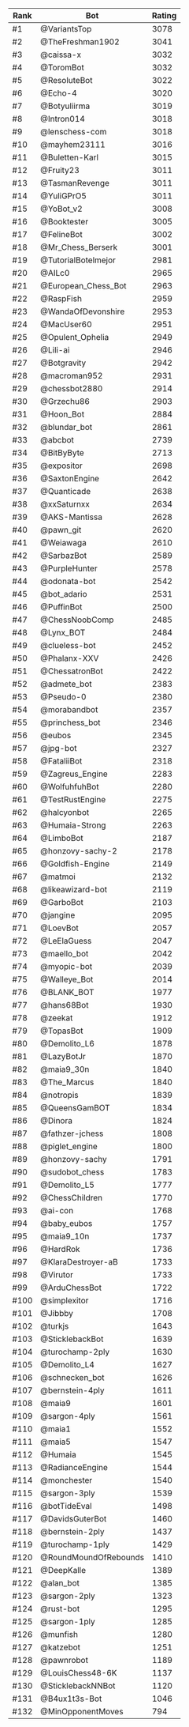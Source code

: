 Rank|Bot|Rating
---|---|---
#1|@VariantsTop|3078
#2|@TheFreshman1902|3041
#3|@caissa-x|3032
#4|@ToromBot|3032
#5|@ResoluteBot|3022
#6|@Echo-4|3020
#7|@Botyuliirma|3019
#8|@Intron014|3018
#9|@lenschess-com|3018
#10|@mayhem23111|3016
#11|@Buletten-Karl|3015
#12|@Fruity23|3011
#13|@TasmanRevenge|3011
#14|@YuliGPrO5|3011
#15|@YoBot_v2|3008
#16|@Booktester|3005
#17|@FelineBot|3002
#18|@Mr_Chess_Berserk|3001
#19|@TutorialBotelmejor|2981
#20|@AILc0|2965
#21|@European_Chess_Bot|2963
#22|@RaspFish|2959
#23|@WandaOfDevonshire|2953
#24|@MacUser60|2951
#25|@Opulent_Ophelia|2949
#26|@Lili-ai|2946
#27|@Botgravity|2942
#28|@macroman952|2931
#29|@chessbot2880|2914
#30|@Grzechu86|2903
#31|@Hoon_Bot|2884
#32|@blundar_bot|2861
#33|@abcbot|2739
#34|@BitByByte|2713
#35|@expositor|2698
#36|@SaxtonEngine|2642
#37|@Quanticade|2638
#38|@xxSaturnxx|2634
#39|@AKS-Mantissa|2628
#40|@pawn_git|2620
#41|@Weiawaga|2610
#42|@SarbazBot|2589
#43|@PurpleHunter|2578
#44|@odonata-bot|2542
#45|@bot_adario|2531
#46|@PuffinBot|2500
#47|@ChessNoobComp|2485
#48|@Lynx_BOT|2484
#49|@clueless-bot|2452
#50|@Phalanx-XXV|2426
#51|@ChessatronBot|2422
#52|@admete_bot|2383
#53|@Pseudo-0|2380
#54|@morabandbot|2357
#55|@princhess_bot|2346
#56|@eubos|2345
#57|@jpg-bot|2327
#58|@FataliiBot|2318
#59|@Zagreus_Engine|2283
#60|@WolfuhfuhBot|2280
#61|@TestRustEngine|2275
#62|@halcyonbot|2265
#63|@Humaia-Strong|2263
#64|@LimboBot|2187
#65|@honzovy-sachy-2|2178
#66|@Goldfish-Engine|2149
#67|@matmoi|2132
#68|@likeawizard-bot|2119
#69|@GarboBot|2103
#70|@jangine|2095
#71|@LoevBot|2057
#72|@LeElaGuess|2047
#73|@maello_bot|2042
#74|@myopic-bot|2039
#75|@Walleye_Bot|2014
#76|@BLANK_BOT|1977
#77|@hans68Bot|1930
#78|@zeekat|1912
#79|@TopasBot|1909
#80|@Demolito_L6|1878
#81|@LazyBotJr|1870
#82|@maia9_30n|1840
#83|@The_Marcus|1840
#84|@notropis|1839
#85|@QueensGamBOT|1834
#86|@Dinora|1824
#87|@fathzer-jchess|1808
#88|@piglet_engine|1800
#89|@honzovy-sachy|1791
#90|@sudobot_chess|1783
#91|@Demolito_L5|1777
#92|@ChessChildren|1770
#93|@ai-con|1768
#94|@baby_eubos|1757
#95|@maia9_10n|1737
#96|@HardRok|1736
#97|@KlaraDestroyer-aB|1733
#98|@Virutor|1733
#99|@ArduChessBot|1722
#100|@simplexitor|1716
#101|@Jibbby|1708
#102|@turkjs|1643
#103|@SticklebackBot|1639
#104|@turochamp-2ply|1630
#105|@Demolito_L4|1627
#106|@schnecken_bot|1626
#107|@bernstein-4ply|1611
#108|@maia9|1601
#109|@sargon-4ply|1561
#110|@maia1|1552
#111|@maia5|1547
#112|@Humaia|1545
#113|@RadianceEngine|1544
#114|@monchester|1540
#115|@sargon-3ply|1539
#116|@botTideEval|1498
#117|@DavidsGuterBot|1460
#118|@bernstein-2ply|1437
#119|@turochamp-1ply|1429
#120|@RoundMoundOfRebounds|1410
#121|@DeepKalle|1389
#122|@alan_bot|1385
#123|@sargon-2ply|1323
#124|@rust-bot|1295
#125|@sargon-1ply|1285
#126|@munfish|1280
#127|@katzebot|1251
#128|@pawnrobot|1189
#129|@LouisChess48-6K|1137
#130|@SticklebackNNBot|1120
#131|@B4ux1t3s-Bot|1046
#132|@MinOpponentMoves|794
